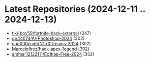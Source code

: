 # Latest Repositories (2024-12-11 .. 2024-12-13)

- [tiki-boy59/fortnite-hack-external](https://github.com/tiki-boy59/fortnite-hack-external) (347)
- [go44074/Al-Photoshop-2024](https://github.com/go44074/Al-Photoshop-2024) (302)
- [cho000code/N1tr0Dreams-2024](https://github.com/cho000code/N1tr0Dreams-2024) (302)
- [Marcelofirez/hack-apex-1egend](https://github.com/Marcelofirez/hack-apex-1egend) (302)
- [ammar12122111/Ex1tlag-Free-2024](https://github.com/ammar12122111/Ex1tlag-Free-2024) (302)
